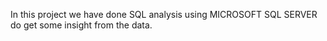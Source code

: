 In this project we have done SQL analysis using MICROSOFT SQL SERVER do get some insight from the data.
